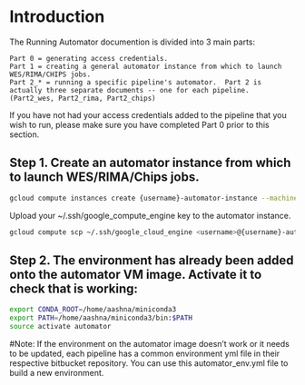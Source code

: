 # Introduction
The Running Automator documention is divided into 3 main parts:

	Part 0 = generating access credentials.
	Part 1 = creating a general automator instance from which to launch WES/RIMA/CHIPS jobs.
	Part 2_* = running a specific pipeline's automator.  Part 2 is actually three separate documents -- one for each pipeline.  (Part2_wes, Part2_rima, Part2_chips)

If you have not had your access credentials added to the pipeline that you wish to run, please make sure you have completed Part 0 prior to this section.  

## Step 1. Create an automator instance from which to launch WES/RIMA/Chips jobs.

```bash
gcloud compute instances create {username}-automator-instance --machine-type n2-standard-2  --image-family=automator  --service-account biofxvm@cidc-biofx.iam.gserviceaccount.com --scopes https://www.googleapis.com/auth/devstorage.read_write,https://www.googleapis.com/auth/logging.write --zone us-east1-b
```

Upload your ~/.ssh/google_compute_engine key to the automator instance.
```bash
gcloud compute scp ~/.ssh/google_cloud_engine <username>@{username}-automator-instance:~/.ssh/ --tunnel-through-iap
```

## Step 2. The environment has already been added onto the automator VM image.  Activate it to check that is working:

```bash
export CONDA_ROOT=/home/aashna/miniconda3
export PATH=/home/aashna/miniconda3/bin:$PATH
source activate automator
```
#Note: If the environment on the automator image doesn’t work or it needs to be updated, each pipeline has a common environment yml file in their respective bitbucket repository.  You can use this automator_env.yml file to build a new environment.
